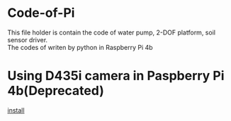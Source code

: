 # Code-of-Pi
This file holder is contain the code of water pump, 2-DOF platform, soil sensor driver.<br>
 The codes of writen by python in Raspberry Pi 4b

# Using D435i camera in Paspberry Pi 4b(Deprecated)
[install](https://github.com/IntelRealSense/librealsense/blob/master/doc/installation_raspbian.md)
